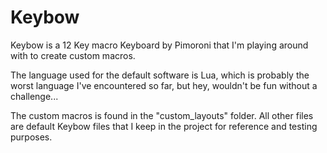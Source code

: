 # Keybow

Keybow is a 12 Key macro Keyboard by Pimoroni that I'm playing around with to create custom macros.

The language used for the default software is Lua, which is probably the worst language I've encountered so far, but hey, wouldn't be fun without a challenge...

The custom macros is found in the "custom_layouts" folder. All other files are default Keybow files that I keep in the project for reference and testing purposes.
